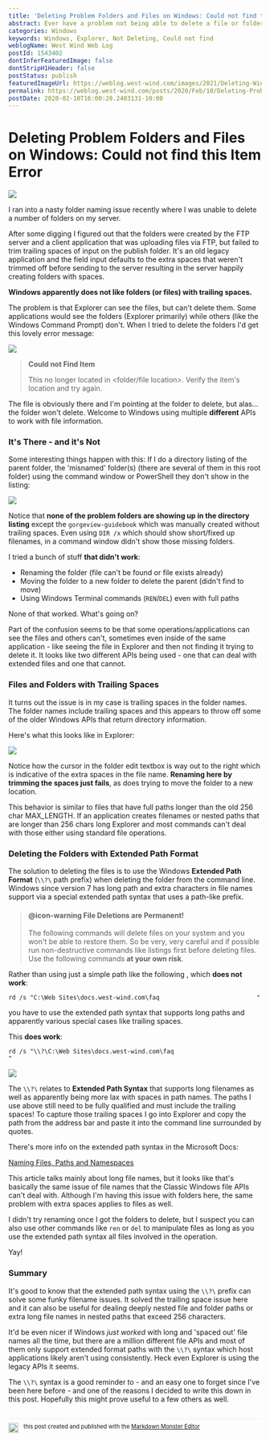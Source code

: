 ```yaml
---
title: 'Deleting Problem Folders and Files on Windows: Could not find this Item Error'
abstract: Ever have a problem not being able to delete a file or folder because the filename is invalid? You see it in Explorer, but you can't delete or move the file? Well I just ran into this issue and after some digging figured out that you use extended path syntax `\\?\` to get around some interesting naming and sizing issue with Windows path operations.
categories: Windows
keywords: Windows, Explorer, Not Deleting, Could not find
weblogName: West Wind Web Log
postId: 1543402
dontInferFeaturedImage: false
dontStripH1Header: false
postStatus: publish
featuredImageUrl: https://weblog.west-wind.com/images/2021/Deleting-Windows-Folders-with-trailing-Spaces---Could-not-find-this-Item/banner.jpg
permalink: https://weblog.west-wind.com/posts/2020/Feb/10/Deleting-Problem-Windows-Folders-and-Files-Could-not-find-this-Item-Error
postDate: 2020-02-10T16:00:28.2403131-10:00
---
```

# Deleting Problem Folders and Files on Windows: Could not find this Item Error

![](banner.jpg) 

I ran into a nasty folder naming issue recently where I was unable to delete a number of folders on my server. 

After some digging I figured out that the folders were created by the FTP server and a client application that was uploading files via FTP, but failed to trim trailing spaces of input on the publish folder. It's an old legacy application and the field input defaults to the extra spaces that weren't trimmed off before sending to the server resulting in the server happily creating folders with spaces. 

**Windows apparently does not like folders (or files) with trailing spaces.**

The problem is that Explorer can see the files, but can't delete them. Some applications would see the folders (Explorer primarily) while others (like the Windows Command Prompt) don't. When I tried to delete the folders I'd get this lovely error message:

![](CouldNotFindItem.png)


> **Could not Find Item**  
>
> This no longer located in <folder/file location>. Verify the item's location and try again.

The file is obviously there and I'm pointing at the folder to delete, but alas... the folder won't delete. Welcome to Windows using multiple **different** APIs to work with file information.

### It's There - and it's Not
Some interesting things happen with this: If I do a directory listing of the parent folder, the 'misnamed' folder(s) (there are several of them in this root folder) using the command window or PowerShell they don't show in the listing:

![](FoldersNotShowing.png)

Notice that **none of the problem folders are showing up in the directory listing** except the `gorgeview-guidebook` which was manually created without trailing spaces.  Even using `DIR /x` which should show short/fixed up filenames, in a command window didn't show those missing folders.

I tried a bunch of stuff **that didn't work**:

* Renaming the folder (file can't be found or file exists already)
* Moving the folder to a new folder to delete the parent (didn't find to move)
* Using Windows Terminal commands (`REN`/`DEL`) even with full paths

None of that worked. What's going on?

Part of the confusion seems to be that some operations/applications can see the files and others can't, sometimes even inside of the same application - like seeing the file in Explorer and then not finding it trying to delete it. It looks like two different APIs being used - one that can deal with extended files and one that cannot.

### Files and Folders with Trailing Spaces
It turns out the issue is in my case is trailing spaces in the folder names. The folder names include trailing spaces and this appears to throw off some of the older Windows APIs that return directory information.

Here's what this looks like in Explorer:

![](FilesWithSpaces.png)

Notice how the cursor in the folder edit textbox is way out to the right which is indicative of the extra spaces in the file name. **Renaming here by trimming the spaces just fails**, as does trying to move the folder to a new location.

This behavior is similar to files that have full paths longer than the old 256 char MAX_LENGTH. If an application creates filenames or nested paths that are longer than 256 chars long Explorer and most commands can't deal with those either using standard file operations.

### Deleting the Folders with Extended Path Format
The solution to deleting the files is to use the Windows **Extended Path Format** (`\\?\` path prefix) when deleting the folder from the command line. Windows since version 7 has long path and extra characters in file names support via a special extended path syntax that uses a path-like prefix.

> #### @icon-warning File Deletions are Permanent!
> The following commands will delete files on your system and you won't be able to restore them. So be very, very careful and if possible run non-destructive commands like listings first before deleting files. Use the following commands **at your own risk**.

Rather than using just a simple path like the following , which **does not work**:

```dos
rd /s "C:\Web Sites\docs.west-wind.com\faq                           "
```

you have to use the extended path syntax that supports long paths and apparently various special cases like trailing spaces. 

This **does work**:

```dos
rd /s "\\?\C:\Web Sites\docs.west-wind.com\faq                           "
```

![](DeleteWithRdSlashS.png)

The `\\?\` relates to **Extended Path Syntax** that supports long filenames as well as apparently being more lax with spaces in path names. The paths I use above still need to be fully qualified and  must include the trailing spaces! To capture those trailing spaces I go into Explorer and copy the path from the address bar and paste it into the command line surrounded by quotes.

There's more info on the extended path syntax in the Microsoft Docs:

[Naming Files, Paths and Namespaces](https://docs.microsoft.com/en-us/windows/win32/fileio/naming-a-file?redirectedfrom=MSDN#maximum-path-length-limitation)

This article talks mainly about long file names, but it looks like that's basically the same issue  of file names that the Classic Windows file APIs can't deal with. Although I'm having this issue with folders here, the same problem with extra spaces applies to files as well. 

I didn't try renaming once I got the folders to delete, but I suspect you can also use other commands like `ren` or `del` to manipulate files as long as you use the extended path syntax all files involved in the operation.

Yay!

### Summary
It's good to know that the extended path syntax using the `\\?\` prefix can solve some funky filename issues. It solved the trailing space issue here and it can also be useful for dealing deeply nested file and folder paths or extra long file names in nested paths that exceed 256 characters.

It'd be even nicer if Windows *just worked* with long and 'spaced out' file names all the time, but there are a million different file APIs and most of them only support extended format paths with the `\\?\` syntax which host applications likely aren't using consistently. Heck even Explorer is using the legacy APIs it seems. 

The `\\?\` syntax is a good reminder to  - and an easy one to forget since I've been here before - and one of the reasons I decided to write this down in this post. Hopefully this might prove useful to a few others as well.


<div style="margin-top: 30px;font-size: 0.8em;
            border-top: 1px solid #eee;padding-top: 8px;">
    <img src="https://markdownmonster.west-wind.com/favicon.png"
         style="height: 20px;float: left; margin-right: 10px;"/>
    this post created and published with the 
    <a href="https://markdownmonster.west-wind.com" 
       target="top">Markdown Monster Editor</a> 
</div>